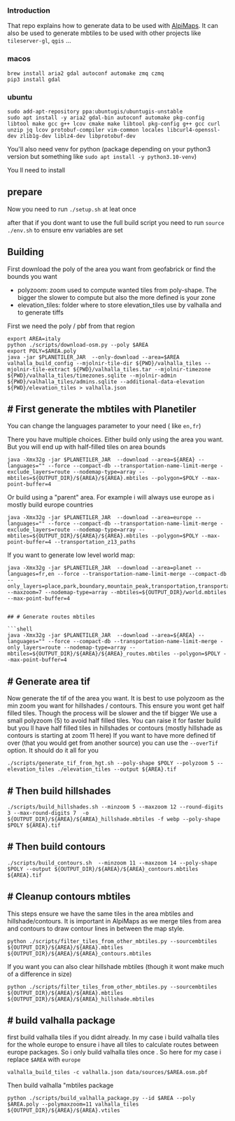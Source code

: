 
### Introduction

That repo explains how to generate data to be used with [AlpiMaps](https://github.com/Akylas/alpimaps).
It can also be used to generate mbtiles to be used with other projects like `tileserver-gl`, `qgis` ...

### macos

```shell
brew install aria2 gdal autoconf automake zmq czmq
pip3 install gdal

```

### ubuntu

```shell
sudo add-apt-repository ppa:ubuntugis/ubuntugis-unstable
sudo apt install -y aria2 gdal-bin autoconf automake pkg-config libtool make gcc g++ lcov cmake make libtool pkg-config g++ gcc curl unzip jq lcov protobuf-compiler vim-common locales libcurl4-openssl-dev zlib1g-dev liblz4-dev libprotobuf-dev
```
You'll also need venv for python (package depending on your python3 version but something like `sudo apt install -y python3.10-venv`)

You ll need to install

## prepare

Now you need to run `./setup.sh` at leat once

after that if you dont want to use the full build script you need to run `source ./env.sh` to ensure env variables are set


## Building

First download the poly of the area  you want from geofabrick or find the bounds you want

* polyzoom: zoom used to compute wanted tiles from poly-shape. The bigger the slower to compute but also the more defined is your zone
* elevation_tiles: folder where to store elevation_tiles use by valhalla and to generate tiffs


First we need the poly / pbf from that region

```shell
export AREA=italy
python ./scripts/download-osm.py --poly $AREA
export POLY=$AREA.poly
java -jar $PLANETILER_JAR  --only-download --area=$AREA
valhalla_build_config --mjolnir-tile-dir ${PWD}/valhalla_tiles --mjolnir-tile-extract ${PWD}/valhalla_tiles.tar --mjolnir-timezone ${PWD}/valhalla_tiles/timezones.sqlite --mjolnir-admin ${PWD}/valhalla_tiles/admins.sqlite --additional-data-elevation ${PWD}/elevation_tiles > valhalla.json 
```

## # First generate the mbtiles with Planetiler
You can change the languages parameter to your need ( like `en,fr`)

There you have multiple choices. Either build only using the area you want. But you will end up with half-filled tiles on area bounds
```shell
java -Xmx32g -jar $PLANETILER_JAR  --download --area=${AREA} --languages="" --force --compact-db --transportation-name-limit-merge -exclude_layers=route --nodemap-type=array --mbtiles=${OUTPUT_DIR}/${AREA}/${AREA}.mbtiles --polygon=$POLY --max-point-buffer=4
```
Or build using a "parent" area. For example i will always use europe as i mostly build europe countries

```shell
java -Xmx32g -jar $PLANETILER_JAR  --download --area=europe --languages="" --force --compact-db --transportation-name-limit-merge -exclude_layers=route --nodemap-type=array --mbtiles=${OUTPUT_DIR}/${AREA}/${AREA}.mbtiles --polygon=$POLY --max-point-buffer=4 --transportation_z13_paths
```

If you want to generate low level world map:
```shell
java -Xmx32g -jar $PLANETILER_JAR  --download --area=planet --languages=fr,en --force --transportation-name-limit-merge --compact-db --only_layers=place,park,boundary,mountain_peak,transportation,transportation_name,water,waterway,water_name,landcover,landcover_name,landuse --maxzoom=7 --nodemap-type=array --mbtiles=${OUTPUT_DIR}/world.mbtiles --max-point-buffer=4


## # Generate routes mbtiles

```shell
java -Xmx32g -jar $PLANETILER_JAR  --download --area=${AREA} --languages="" --force --compact-db --transportation-name-limit-merge -only_layers=route --nodemap-type=array --mbtiles=${OUTPUT_DIR}/${AREA}/${AREA}_routes.mbtiles --polygon=$POLY --max-point-buffer=4
```

## # Generate area tif

Now generate the tif of the area you want. It is best to use polyzoom as the min zoom you want for hillshades / contours. This ensure you wont get half filled tiles. Though the process will be slower and the tif bigger
We use a small polyzoom (5) to avoid half filled tiles. You can raise it for faster build but you ll have half filled tiles in hillshades or contours (mostly hillshade as contours is starting at zoom 11 here)
If you want to have more defined tif over (that you would get from another source) you can use the `--overTif` option. It should do it all for you

```shell
./scripts/generate_tif_from_hgt.sh --poly-shape $POLY --polyzoom 5 --elevation_tiles ./elevation_tiles --output ${AREA}.tif
```


## # Then build hillshades
```shell
./scripts/build_hillshades.sh --minzoom 5 --maxzoom 12 --round-digits 3 --max-round-digits 7  -o ${OUTPUT_DIR}/${AREA}/${AREA}_hillshade.mbtiles -f webp --poly-shape $POLY ${AREA}.tif
```

## # Then build contours
```shell
./scripts/build_contours.sh  --minzoom 11 --maxzoom 14 --poly-shape $POLY --output ${OUTPUT_DIR}/${AREA}/${AREA}_contours.mbtiles ${AREA}.tif
```

## # Cleanup contours mbtiles
This steps ensure we have the same tiles in the area mbtiles and hillshade/contours. It is important in AlpiMaps as we merge tiles from area and contours to draw contour lines in between the map style. 
```shell
python ./scripts/filter_tiles_from_other_mbtiles.py --sourcembtiles ${OUTPUT_DIR}/${AREA}/${AREA}.mbtiles ${OUTPUT_DIR}/${AREA}/${AREA}_contours.mbtiles
```
If you want you can also clear hillshade mbtiles (though it wont make much of a difference in size)
```shell
python ./scripts/filter_tiles_from_other_mbtiles.py --sourcembtiles ${OUTPUT_DIR}/${AREA}/${AREA}.mbtiles ${OUTPUT_DIR}/${AREA}/${AREA}_hillshade.mbtiles
```

## # build valhalla package
first build valhalla tiles if you didnt already. In my case i build valhalla tiles for the whole europe to ensure i have all tiles to calculate routes
between europe packages. So i only build valhalla tiles once . So here for my case i replace `$AREA` with `europe`
```shell
valhalla_build_tiles -c valhalla.json data/sources/$AREA.osm.pbf
```
Then build valhalla "mbtiles package
```shell
python ./scripts/build_valhalla_package.py --id $AREA --poly $AREA.poly --polymaxzoom=11 valhalla_tiles ${OUTPUT_DIR}/${AREA}/${AREA}.vtiles
```
